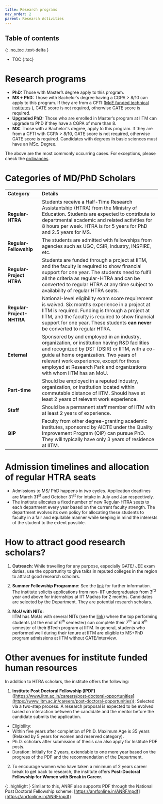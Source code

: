 ```yaml
---
title: Research programs
nav_order: 2
parent: Research Activities
---
```

## Table of contents
{: .no_toc .text-delta } 
* TOC
{:toc}

# Research programs

* **PhD:** Those with Master’s degree apply to this program.  
* **MS + PhD:** Those with Bachelor’s degree having a CGPA > 8/10 can apply to this program. 
If they are from a CFTI ([MoE funded technical institutes](https://www.education.gov.in/en/technical-education-1) ),
GATE score is not required, otherwise GATE score is required.   
* **Upgraded PhD:** Those who are enrolled in Master’s program at IITM can upgrade to PhD if they have a CGPA of more than 8.   
* **MS:** Those with a Bachelor's degree, apply to this program. 
If they are from a CFTI with CGPA > 8/10, GATE score is not required, otherwise GATE score is required. 
Candidates with degrees in basic sciences must have an MSc. Degree.

The above are the most commonly occurring cases. For exceptions, please check the [ordinances](https://www.iitm.ac.in/academics/academic-services/ordinances).

# Categories of MD/PhD Scholars 

| Category                  | Details                                                                                                                                                                                                                                                                                                    |
|:--------------------------|:-----------------------------------------------------------------------------------------------------------------------------------------------------------------------------------------------------------------------------------------------------------------------------------------------------------|
| **Regular-HTRA**          | Students receive a Half-Time Research Assistantship (HTRA) from the Ministry of Education. Students are expected to contribute to departmental academic and related activities for 8 hours per week.  HTRA is for 5 years for PhD and 2.5 years for MS.                                                    |
| **Regular-Fellowship**    | The students are admitted with fellowships from agencies such as UGC, CSIR, industry, INSPIRE, etc.                                                                                                                                                                                                        |
| **Regular-Project HTRA**  | Students are funded through a project at IITM, and the faculty is required to show financial support for one year. The students need to fulfil all the criteria as regular-HTRA and can be converted to regular HTRA at any time subject to availability of regular HTRA seats.                            |
| **Regular-Project-NHTRA** | National-level eligibility exam score requirement is waived. Six months experience in a project at IITM is required. Funding is through a project at IITM, and the faculty is required to show financial support for one year. These students **can never** be converted to regular HTRA.                      |
| **External**              | Sponsored by and employed in an industry, organization, or institution having R\&D facilities and recognized by DST (DSIR) or IITM, with a co-guide at home organization. Two years of relevant work experience, except for those employed at Research Park and organizations with whom IITM has an MoU.   |
| **Part-time**             | Should be employed in a reputed industry, organization, or institution located within commutable distance of IITM. Should have at least 2 years of relevant work experience.                                                                                                                               |
| **Staff**                 | Should be a permanent staff member of IITM with at least 2 years of experience.                                                                                                                                                                                                                           |
| **QIP**                  | Faculty from other degree-granting academic institutes, sponsored by AICTE under the Quality Improvement Program (QIP) can pursue PhD. They will typically have only 3 years of residence at IITM.                                                                                                         | 

# Admission timelines and allocation of regular HTRA seats

* Admissions to MS/ PhD happens in two cycles. Application deadlines are March 31<sup>st</sup> and October 31<sup>st</sup> for 
intake in July and Jan respectively.   
* The institute allocates a fixed number of new Regular-HTRA seats to each department every year based 
on the current faculty strength. 
The department evolves its own policy for allocating these students to faculty in a fair and equitable manner
while keeping in mind the interests of the student to the extent possible. 

# How to attract good research scholars?

1. **Outreach:** While travelling for any purpose, especially GATE/ JEE exam duties, 
use the opportunity to give talks in reputed colleges in the region to attract good research scholars.
2. **Summer Fellowship Programme:** See the [link](https://ssp.iitm.ac.in/summer-fellowship-registration) for further information. 
The institute solicits applications from non- IIT undergraduates from 3<sup>rd</sup> year and above for 
internships at IIT Madras for 2 months. Candidates are selected by the Department. They are potential research scholars.

3. **MoU with NITs:**  
IITM has MoUs with several NITs (see the [link](https://ge.iitm.ac.in/mou/national-universities)) where the top 
performing students (at the end of 6<sup>th</sup> semester) can complete their 7<sup>th</sup> and 8<sup>th</sup> semester of their BTech program at IITM. 
In general, students who performed well during their tenure at IITM are eligible to MS+PhD program admissions at IITM 
without GATE/interview.

# Other avenues for institute funded human resources 

In addition to HTRA scholars, the institute offers the following:

1. **Institute Post Doctoral Fellowship (IPDF)** ([https://www.iitm.ac.in/careers/post-doctoral-opportunities](https://www.iitm.ac.in/careers/post-doctoral-opportunities)): Selected via a two-step process. A research proposal is expected to be evolved based on interaction between the candidate and the mentor before the candidate submits the application.    
* Eligibility:   
* Within five years after completion of Ph.D. Maximum Age is 35 years (Relaxed by 5 years for women and reserved category).   
* Ph.D. scholars after submission of thesis can also apply for Institute PDF posts.  
* Duration: Initially for 2 years, extendable to one more year based on the progress of the PDF and the recommendation of the Department.


2. To encourage women who have taken a minimum of 2 years career break to get back to research, 
the institute offers **Post-Doctoral Fellowship for Women with Break in Career.**

{: .highlight }
Similar to this, ANRF also supports PDF through the National Post Doctoral Fellowship scheme: 
[https://anrfonline.in/ANRF/npdf](https://anrfonline.in/ANRF/npdf)
